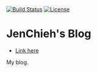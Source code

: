 [![Build Status](https://travis-ci.com/jcs090218/Blog-JenChieh.svg?branch=master)](https://travis-ci.com/jcs090218/Blog-JenChieh)
[![License](https://img.shields.io/badge/License-Apache%202.0-blue.svg)](https://opensource.org/licenses/Apache-2.0)


# JenChieh's Blog #

* <a href="http://www.jcs-profile.com:4001">Link here</a>

My blog. <br/><br/>
